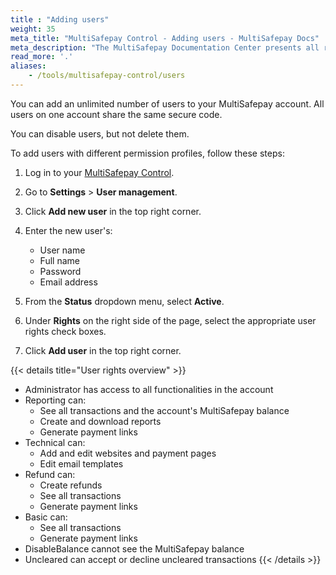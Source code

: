 ```yaml
---
title : "Adding users"
weight: 35
meta_title: "MultiSafepay Control - Adding users - MultiSafepay Docs"
meta_description: "The MultiSafepay Documentation Center presents all relevant information about our Plugins and API. You can also find support pages for payment methods, tools and general questions as well as the contact details of our Support and Integration Teams."
read_more: '.'
aliases:
    - /tools/multisafepay-control/users
---
```


You can add an unlimited number of users to your MultiSafepay account. All users on one account share the same secure code. 

You can disable users, but not delete them.

To add users with different permission profiles, follow these steps:

1. Log in to your [MultiSafepay Control](https://merchant.multisafepay.com).
2. Go to **Settings** > **User management**.
4. Click **Add new user** in the top right corner.
5. Enter the new user's:

    - User name
    - Full name
    - Password
    - Email address
 
6. From the **Status** dropdown menu, select **Active**.
7. Under **Rights** on the right side of the page, select the appropriate user rights check boxes. 
8. Click **Add user** in the top right corner.

{{< details title="User rights overview" >}} 
    
- Administrator has access to all functionalities in the account
- Reporting can:
  - See all transactions and the account's MultiSafepay balance 
  - Create and download reports
  - Generate payment links
- Technical can:
  - Add and edit websites and payment pages
  - Edit email templates
- Refund can:
  - Create refunds
  - See all transactions
  - Generate payment links
- Basic can:
  - See all transactions
  - Generate payment links
- DisableBalance cannot see the MultiSafepay balance
- Uncleared can accept or decline uncleared transactions
{{< /details >}}
